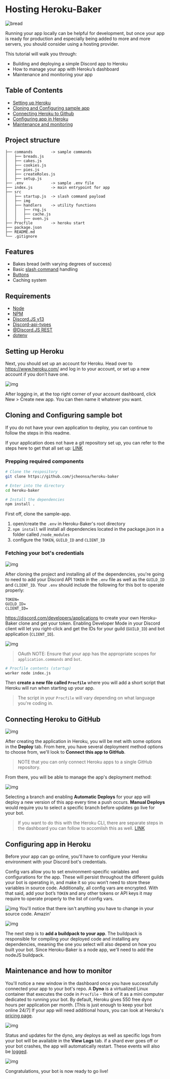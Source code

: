 # Hosting Heroku-Baker

![bread](./src/img/baking.gif)

Running your app locally can be helpful for development, but once your app is ready for production and especially being added to more and more servers, you should consider using a hosting provider.

This tutorial will walk you through:
- Building and deploying a simple Discord app to Heroku
- How to manage your app with Heroku’s dashboard
- Maintenance and monitoring your app

## Table of Contents

* [Setting up Heroku](#setting-up-heroku)
* [Cloning and Configuring sample app](#cloning-and-configuring-sample-app)
* [Connecting Heroku to Github](#connecting-heroku-to-github)
* [Configuring app in Heroku](#configuring-app-in-heroku)
* [Maintenance and monitoring](#maintenance-and-how-to-monitor)

## Project structure

```
├── commands        -> sample commands
│   ├── breads.js
│   ├── cakes.js
│   ├── cookies.js
│   ├── pies.js
│   ├── createRoles.js
│   ├── setup.js
├── .env            -> sample .env file
├── index.js        -> main entrypoint for app
├── src    
│   ├── startup.js  -> slash command payload
│   ├── img
│   ├── handlers    -> utility functions
│   │   ├── rng.js
│   │   ├── cache.js
│   │   ├── oven.js
├── Procfile        -> heroku start
├── package.json
├── README.md
└── .gitignore
```

## Features

- Bakes bread (with varying degrees of success)
- Basic [slash command](https://discord.com/developers/docs/interactions/application-commands) handling
- [Buttons](https://discord.com/developers/docs/interactions/message-components#buttons)
- Caching system

## Requirements

- [Node](https://nodejs.org/en/)
- [NPM](https://www.npmjs.com/)
- [Discord.JS v13](https://discord.js.org/#/)
- [Discord-api-types](https://www.npmjs.com/package/discord-api-types)
- [@Discord.JS REST](https://www.npmjs.com/package/@discordjs/rest)
- [dotenv](https://www.npmjs.com/package/dotenv)

## Setting up Heroku
Next, you should set up an account for Heroku. Head over to https://www.heroku.com/ and log in to your account, or set up a new account if you don’t have one.

![img](./src/img/login.png)

After logging in, at the top right corner of your account dashboard, click New > Create new app. You can then name it whatever you want.

## Cloning and Configuring sample bot
If you do not have your own application to deploy, you can continue to follow the steps in this readme.

If your application does not have a git repository set up, you can refer to the steps here to get that all set up: [LINK](https://git-scm.com/book/en/v2/Getting-Started-First-Time-Git-Setup)

### Prepping required components

```bash
# Clone the respository
git clone https://github.com/jcheonsa/heroku-baker

# Enter into the directory
cd heroku-baker

# Install the dependencies
npm install .
```
First off, clone the sample-app. 

1) open/create the `.env` in Heroku-Baker's root directory
2) `npm install` will install all dependencies located in the package.json in a folder called `/node_modules`
3) configure the `TOKEN`, `GUILD_ID` and `CLIENT_ID`

### Fetching your bot's credentials
![img](./src/img/token.png)

After cloning the project and installing all of the dependencies, you're going to need to add your Discord API `TOKEN` in the `.env` file as well as the `GUILD_ID` and `CLIENT_ID`. Your `.env` should include the following for this bot to operate properly:
```
TOKEN=
GUILD_ID=
CLIENT_ID=
```
https://discord.com/developers/applications to create your own Heroku-Baker clone and get your token. Enabling Developer Mode in your Discord client will let you right-click and get the IDs for your guild (`GUILD_ID`) and bot application (`CLIENT_ID`).

![img](./src/img/cloudflare-url-generator.png)
>OAuth NOTE: Ensure that your app has the appropriate scopes for `application.commands` and `bot`.

```bash
# Procfile contents (startup)
worker node index.js
```
Then **create a new file called `Procfile`** where you will add a short script that Heroku will run when starting up your app. 
> The script in your `Procfile` will vary depending on what language you're coding in.

## Connecting Heroku to GitHub

![img](./src/img/connectGH.png)

After creating the application in Heroku, you will be met with some options in the **Deploy** tab. From here, you have several deployment method options to choose from, we'll look to **Connect this app to GitHub**.
 
>NOTE that you can only connect Heroku apps to a single GitHub repository. 

From there, you will be able to manage the app's deployment method:

![img](./src/img/deploy.png)

Selecting a branch and enabling **Automatic Deploys** for your app will deploy a new version of this app every time a push occurs. **Manual Deploys** would require you to select a specific branch before updates go live for your bot. 

>If you want to do this with the Heroku CLI, there are separate steps in the dashboard you can follow to accomlish this as well. [LINK](https://devcenter.heroku.com/articles/heroku-cli)

## Configuring app in Heroku

Before your app can go online, you'll have to configure your Heroku environment with your Discord bot's credentials.

Config vars allow you to set environment-specific variables and configurations for the app. These will persist throughout the different guilds your bot is operating in, and make it so you won’t need to store these variables in source code. Additionally, all config vars are encrypted. With that said, add your bot’s `TOKEN` and any other tokens or API keys it may require to operate properly to the list of config vars.

![img](./src/img/configVars.png)
You'll notice that there isn't anything you have to change in your source code. Amazin'

![img](./src/img/buildpack.png)

The next step is to **add a buildpack to your app**. The buildpack is responsible for compiling your deployed code and installing any dependencies, meaning the one you select will also depend on how you built your bot. Since Heroku-Baker is a node app, we'll need to add the nodeJS buildpack.

## Maintenance and how to monitor

You'll notice a new window in the dashboard once you have successfully connected your app to your bot's repo. A **Dyno** is a virtualized Linux container that executes the code in `Procfile` - think of it as a mini computer dedicated to running your bot. By default, Heroku gives 550 free dyno hours per application per month. [This is just enough to keep your bot online 24/7] If your app will need additional hours, you can look at Heroku's [pricing page](https://www.heroku.com/pricing).

![img](./src/img/view%20logs.png)

Status and updates for the dyno, any deploys as well as specific logs from your bot will be available in the **View Logs** tab. if a shard ever goes off or your bot crashes, the app will automatically restart. These events will also be [logged](https://devcenter.heroku.com/articles/logging).

![img](./src/img/dynos.png)

Congratulations, your bot is now ready to go live!